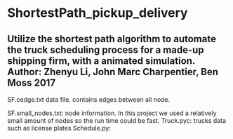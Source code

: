 # ShortestPath_pickup_delivery
Utilize the shortest path algorithm to automate the truck scheduling process for a made-up shipping firm, with a animated simulation.  
Author: Zhenyu Li, John Marc Charpentier, Ben Moss
2017
----------------------------------------------
SF.cedge.txt
data file. contains edges between all node. 

SF.small_nodes.txt: node information. In this project we used a relatively small amount of nodes so the run time could be fast.
Truck.pyc:          trucks data such as license plates
Schedule.py:        
